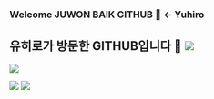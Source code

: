 ### Welcome JUWON BAIK GITHUB 🐷 <- Yuhiro

## 유히로가 방문한 GITHUB입니다 🐷   <a href="https://bj.afreecatv.com/dmstj3715" target="_blank"><img src="https://img.shields.io/badge/유히로 방송국-배경색?style=뱃지모양&logo=로고&logoColor=#50bcdf "/></a>
<a href="https://hits.seeyoufarm.com"><img src="https://hits.seeyoufarm.com/api/count/incr/badge.svg?url=https%3A%2F%2Fgithub.com%2FBAIKJUWON&count_bg=%23B211DE&title_bg=%23971CCE&icon=&icon_color=%23E7E7E7&title=hits&edge_flat=false"/></a>

<img src="https://img.shields.io/badge/JAVA-007396?style=for-the-badge&logo=java&logoColor=white"> <img src="https://img.shields.io/badge/mariaDB-003545?style=for-the-badge&logo=mariaDB&logoColor=white">




